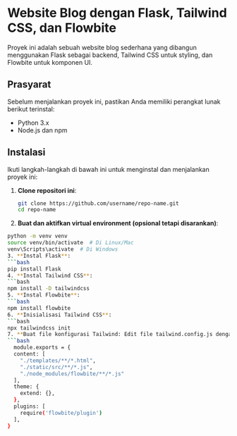 # Website Blog dengan Flask, Tailwind CSS, dan Flowbite

Proyek ini adalah sebuah website blog sederhana yang dibangun menggunakan Flask sebagai backend, Tailwind CSS untuk styling, dan Flowbite untuk komponen UI.

## Prasyarat

Sebelum menjalankan proyek ini, pastikan Anda memiliki perangkat lunak berikut terinstal:

- Python 3.x
- Node.js dan npm

## Instalasi

Ikuti langkah-langkah di bawah ini untuk menginstal dan menjalankan proyek ini:

1. **Clone repositori ini**:
   ```bash
   git clone https://github.com/username/repo-name.git
   cd repo-name
2. **Buat dan aktifkan virtual environment (opsional tetapi disarankan)**:
  ```bash
  python -m venv venv
  source venv/bin/activate  # Di Linux/Mac
  venv\Scripts\activate  # Di Windows
3. **Instal Flask**:
  ```bash
  pip install Flask
4. **Instal Tailwind CSS**:
  ```bash
  npm install -D tailwindcss
5. **Instal Flowbite**:
  ```bash
  npm install flowbite
6. **Inisialisasi Tailwind CSS**:
  ```bash
  npx tailwindcss init
7. **Buat file konfigurasi Tailwind: Edit file tailwind.config.js dengan konten berikut:**:
  ```bash
    module.exports = {
    content: [
      "./templates/**/*.html",
      "./static/src/**/*.js",
      "./node_modules/flowbite/**/*.js"
    ],
    theme: {
      extend: {},
    },
    plugins: [
      require('flowbite/plugin')
    ],
  }
